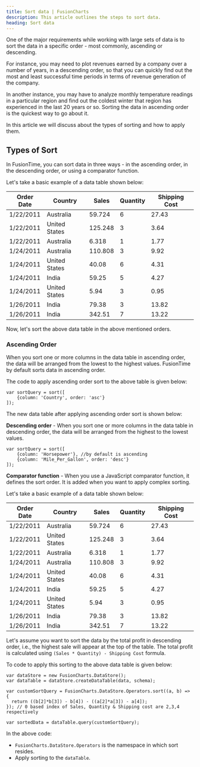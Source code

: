 ```yaml
---
title: Sort data | FusionCharts
description: This article outlines the steps to sort data.
heading: Sort data
---
```


One of the major requirements while working with large sets of data is to sort the data in a specific order - most commonly, ascending or descending. 

For instance, you may need to plot revenues earned by a company over a number of years, in a descending order, so that you can quickly find out the most and least successful time periods in terms of revenue generation of the company. 

In another instance, you may have to analyze monthly temperature readings in a particular region and find out the coldest winter that region has experienced in the last 20 years or so. Sorting the data in ascending order is the quickest way to go about it. 

In this article we will discuss about the types of sorting and how to apply them.

## Types of Sort

In FusionTime, you can sort data in three ways - in the ascending order, in the descending order, or using a comparator function.

Let's take a basic example of a data table shown below:

Order Date | Country | Sales | Quantity | Shipping Cost
---|---|---|---|--- 
1/22/2011 | Australia | 59.724 | 6 | 27.43
1/22/2011 | United States | 125.248 | 3 | 3.64 
1/22/2011 | Australia | 6.318 | 1 | 1.77
1/24/2011 | Australia | 110.808 | 3 | 9.92 
1/24/2011 | United States | 40.08 | 6 | 4.31 
1/24/2011 | India | 59.25 | 5 | 4.27 
1/24/2011 | United States | 5.94 | 3 | 0.95 
1/26/2011 | India | 79.38 | 3 | 13.82 
1/26/2011 | India | 342.51 | 7 | 13.22

Now, let's sort the above data table in the above mentioned orders.

### Ascending Order

When you sort one or more columns in the data table in ascending order, the data will be arranged from the lowest to the highest values. FusionTime by default sorts data in ascending order. 

The code to apply ascending order sort to the above table is given below:


```
var sortQuery = sort([
	{column: 'Country', order: 'asc'}	
]);
```

The new data table after applying ascending order sort is shown below:



**Descending order** - When you sort one or more columns in the data table in descending order, the data will be arranged from the highest to the lowest values.

```
var sortQuery = sort([
	{column: 'Horsepower'}, //by default is ascending
	{column: 'Mile_Per_Gallon', order: 'desc'}	
]);
```

**Comparator function** - When you use a JavaScript comparator function, it defines the sort order. It is added when you want to apply complex sorting.

Let's take a basic example of a data table shown below:

Order Date | Country | Sales | Quantity | Shipping Cost
---|---|---|---|--- 
1/22/2011 | Australia | 59.724 | 6 | 27.43
1/22/2011 | United States | 125.248 | 3 | 3.64 
1/22/2011 | Australia | 6.318 | 1 | 1.77
1/24/2011 | Australia | 110.808 | 3 | 9.92 
1/24/2011 | United States | 40.08 | 6 | 4.31 
1/24/2011 | India | 59.25 | 5 | 4.27 
1/24/2011 | United States | 5.94 | 3 | 0.95 
1/26/2011 | India | 79.38 | 3 | 13.82 
1/26/2011 | India | 342.51 | 7 | 13.22

Let's assume you want to sort the data by the total profit in descending order, i.e., the highest sale will appear at the top of the table. The total profit is calculated using `(Sales * Quantity) - Shipping Cost` formula.

To code to apply this sorting to the above data table is given below:

```
var dataStore = new FusionCharts.DataStore();
var dataTable = dataStore.createDataTable(data, schema);

var customSortQuery = FusionCharts.DataStore.Operators.sort((a, b) => {
  return ((b[2]*b[3]) - b[4]) - ((a[2]*a[3]) - a[4]);
}); // 0 based index of Sales, Quantity & Shipping cost are 2,3,4 respectively

var sortedData = dataTable.query(customSortQuery);
```

In the above code:

* `FusionCharts.DataStore.Operators` is the namespace in which sort resides.
* Apply sorting to the `dataTable`.